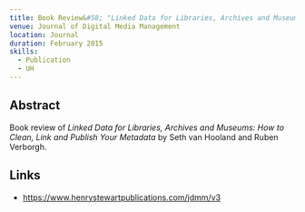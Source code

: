 ```yaml
---
title: Book Review&#58; "Linked Data for Libraries, Archives and Museums&#58; How to Clean, Link and Publish Your Metadata. By Seth van Hooland and Ruben Verborgh."
venue: Journal of Digital Media Management
location: Journal
duration: February 2015
skills:
  - Publication
  - UH
---
```


Abstract
-------

Book review of _Linked Data for Libraries, Archives and Museums: How to Clean, Link and Publish Your Metadata_ by Seth van Hooland and Ruben Verborgh.


Links
----------

* <https://www.henrystewartpublications.com/jdmm/v3>
